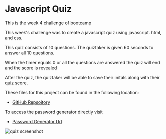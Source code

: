 # Javascript Quiz

This is the week 4 challenge of bootcamp

This week's challenge was to create a javascript quiz using javascript. html, and css.

This quiz consists of 10 questions.  The quiztaker is given 60 seconds to answer all 10 questions.

When the timer equals 0 or all the questions are answered the quiz will end and the score is revealed

After the quiz, the quiztaker will be able to save their initals along with their quiz score.


These files for this project can be found in the following location:

* [GitHub Repsoitory](https://github.com/rgfitzhugh/javascript-quiz)

To access the password generator directly visit

* [Password Generator Url](https://rgfitzhugh.github.io/javascript-quiz/)

![quiz screenshot](assets/media.capture.png)

